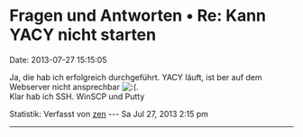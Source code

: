 Fragen und Antworten • Re: Kann YACY nicht starten
==================================================

Date: 2013-07-27 15:15:05

Ja, die hab ich erfolgreich durchgeführt. YACY läuft, ist ber auf dem
Webserver nicht ansprechbar
![:(](http://forum.yacy-websuche.de/images/smilies/icon_e_sad.gif "Sad").\
Klar hab ich SSH. WinSCP und Putty

Statistik: Verfasst von
[zen](http://forum.yacy-websuche.de/memberlist.php?mode=viewprofile&u=8965)
--- Sa Jul 27, 2013 2:15 pm

------------------------------------------------------------------------
